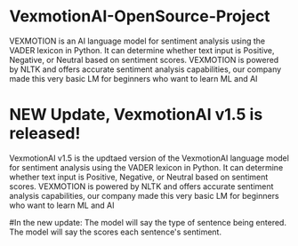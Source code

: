 # VexmotionAI-OpenSource-Project
VEXMOTION is an AI language model for sentiment analysis using the VADER lexicon in Python. It can determine whether text input is Positive, Negative, or Neutral based on sentiment scores. VEXMOTION is powered by NLTK and offers accurate sentiment analysis capabilities, our company made this very basic LM for beginners who want to learn ML and AI
# NEW Update, VexmotionAI v1.5 is released!
VexmotionAI v1.5 is the updtaed version of the VexmotionAI language model for sentiment analysis using the VADER lexicon in Python. It can determine whether text input is Positive, Negative, or Neutral based on sentiment scores. VEXMOTION is powered by NLTK and offers accurate sentiment analysis capabilities, our company made this very basic LM for beginners who want to learn ML and AI

#In the new update:
The model will say the type of sentence being entered.
The model will say the scores each sentence's sentiment.

